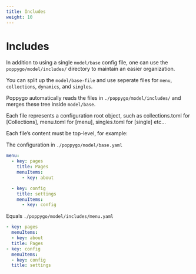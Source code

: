 ```yaml
---
title: Includes
weight: 10
---
```


# Includes

In addition to using a single ```model/base``` config file, one can use the ```poppygo/model/includes/```
directory to maintain an easier organization.

You can split up the ```model/base-file``` and use seperate files
for ```menu```, ```collections```, ```dynamics```, and ```singles```.

Poppygo automatically reads the files in ```./poppygo/model/includes/``` and
merges these tree inside ```model/base```.

Each file represents a configuration root object, such as collections.toml for
[Collections], menu.toml for [menu], singles.toml for [single] etc… 

Each file’s content must be top-level, for example:

The configuration in ```./poppygo/model/base.yaml```

```yaml
menu:
  - key: pages
    title: Pages
    menuItems:
      - key: about

  - key: config
    title: settings
    menuItems:
      - key: config
```

Equals ```./poppygo/model/includes/menu.yaml```
```yaml
- key: pages
  menuItems:
  - key: about
  title: Pages
- key: config
  menuItems:
  - key: config
  title: settings
```
